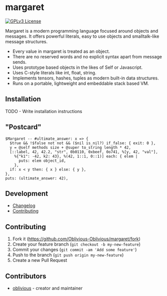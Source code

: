 # margaret

[![GPLv3 License](https://img.shields.io/badge/license-GPL%20v3-yellow.svg)](./LICENSE)

Margaret is a modern programming language focused around objects and messages.
It offers powerful literals, easy to use objects and smalltalk-like message structures.

- Every value in margaret is treated as an object.
- There are no reserved words and no explicit syntax apart from message sends.
- Uses prototype based objects in the likes of Self or Javascript.
- Uses C-style literals like int, float, string.
- Implements tensors, hashes, tuples as modern built-in data structures.
- Runs on a portable, lightweight and embeddable stack based VM.

## Installation

TODO - Write installation instructions

## "Postcard"

```margaret
$Margaret -- #ultimate_answer: x => {
  $true && !$false not not && ($nil is_nil?) if_false: { exit: 0 },
  y = @self methods size + @super to_string length * 42,
  [::label, 42, 42.2, "str", 0b0110, 0xbeef, 0o741, %[y, 42, "val"],
    %{"k1": -42, k2: 43}, %(42, 1::1, 0::1)] each: { elem |
      puts: elem object_id,
    },
  if: x < y then: { x } else: { y },
},
puts: (ultimate_answer: 42),
```

## Development

- [Changelog](https://github.com/Oblivious-Oblivious/margaret/blob/master/CHANGELOG.md)
- [Contributing](https://github.com/Oblivious-Oblivious/margaret/blob/master/CONTRIBUTING.md)

## Contributing

1. Fork it (<https://github.com/Oblivious-Oblivious/margaret/fork>)
2. Create your feature branch (`git checkout -b my-new-feature`)
3. Commit your changes (`git commit -am 'Add some feature'`)
4. Push to the branch (`git push origin my-new-feature`)
5. Create a new Pull Request

## Contributors

- [oblivious](https://github.com/Oblivious-Oblivious) - creator and maintainer
